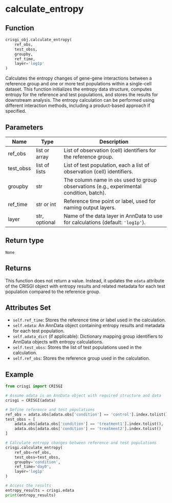 # calculate_entropy

## Function

```python
crisgi_obj.calculate_entropy(
    ref_obs, 
    test_obss, 
    groupby, 
    ref_time, 
    layer='log1p'
)
```

Calculates the entropy changes of gene-gene interactions between a reference group and one or more test populations within a single-cell dataset. This function initializes the entropy data structure, computes entropy for the reference and test populations, and stores the results for downstream analysis. The entropy calculation can be performed using different interaction methods, including a product-based approach if specified.

## Parameters

| Name      | Type            | Description                                                                                  |
|-----------|-----------------|----------------------------------------------------------------------------------------------|
| ref_obs   | list or array   | List of observation (cell) identifiers for the reference group.                              |
| test_obss  | list of lists   | List of test population, each a list of observation (cell) identifiers.                     |
| groupby   | str             | The column name in `obs` used to group observations (e.g., experimental condition, batch).   |
| ref_time  | str or int      | Reference time point or label, used for naming output layers.                                |
| layer     | str, optional   | Name of the data layer in AnnData to use for calculations (default: `'log1p'`).              |

## Return type

`None`

## Returns

This function does not return a value. Instead, it updates the `edata` attribute of the CRISGI object with entropy results and related metadata for each test population compared to the reference group.

## Attributes Set

- `self.ref_time`: Stores the reference time or label used in the calculation.
- `self.edata`: An AnnData object containing entropy results and metadata for each test population.
- `self.adata_dict` (if applicable): Dictionary mapping group identifiers to AnnData objects with entropy calculations.
- `self.test_obss`: Stores the list of test populations used in the calculation.
- `self.ref_obs`: Stores the reference group used in the calculation.

## Example

```python
from crisgi import CRISGI

# Assume adata is an AnnData object with required structure and data
crisgi = CRISGI(adata)

# Define reference and test populations
ref_obs = adata.obs[adata.obs['condition'] == 'control'].index.tolist()
test_obss = [
    adata.obs[adata.obs['condition'] == 'treatment1'].index.tolist(),
    adata.obs[adata.obs['condition'] == 'treatment2'].index.tolist()
]

# Calculate entropy changes between reference and test populations
crisgi.calculate_entropy(
    ref_obs=ref_obs,
    test_obss=test_obss,
    groupby='condition',
    ref_time='day0',
    layer='log1p'
)

# Access the results
entropy_results = crisgi.edata
print(entropy_results)
```
